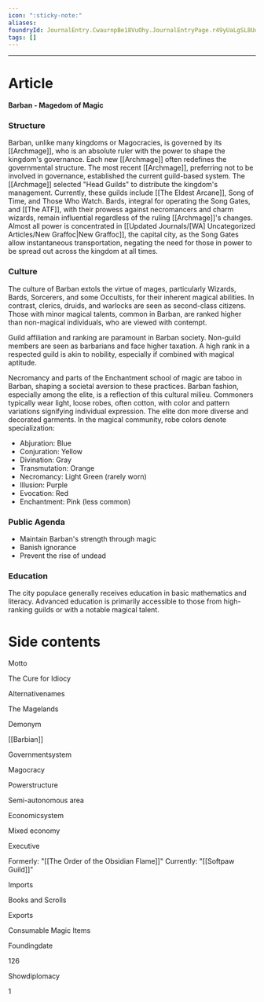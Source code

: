 ```yaml
---
icon: ":sticky-note:"
aliases: 
foundryId: JournalEntry.CwaurnpBe18VuOhy.JournalEntryPage.r49yUaLgSL8UoYFr
tags: []
---
```

---

# Article
**Barban - Magedom of Magic**

### Structure

Barban, unlike many kingdoms or Magocracies, is governed by its [[Archmage]], who is an absolute ruler with the power to shape the kingdom's governance. Each new [[Archmage]] often redefines the governmental structure. The most recent [[Archmage]], preferring not to be involved in governance, established the current guild-based system. The [[Archmage]] selected "Head Guilds" to distribute the kingdom's management. Currently, these guilds include [[The Eldest Arcane]], Song of Time, and Those Who Watch. Bards, integral for operating the Song Gates, and [[The ATF]], with their prowess against necromancers and charm wizards, remain influential regardless of the ruling [[Archmage]]'s changes. Almost all power is concentrated in [[Updated Journals/[WA] Uncategorized Articles/New Graffoc|New Graffoc]], the capital city, as the Song Gates allow instantaneous transportation, negating the need for those in power to be spread out across the kingdom at all times.

### Culture

The culture of Barban extols the virtue of mages, particularly Wizards, Bards, Sorcerers, and some Occultists, for their inherent magical abilities. In contrast, clerics, druids, and warlocks are seen as second-class citizens. Those with minor magical talents, common in Barban, are ranked higher than non-magical individuals, who are viewed with contempt.

Guild affiliation and ranking are paramount in Barban society. Non-guild members are seen as barbarians and face higher taxation. A high rank in a respected guild is akin to nobility, especially if combined with magical aptitude.

Necromancy and parts of the Enchantment school of magic are taboo in Barban, shaping a societal aversion to these practices. Barban fashion, especially among the elite, is a reflection of this cultural milieu. Commoners typically wear light, loose robes, often cotton, with color and pattern variations signifying individual expression. The elite don more diverse and decorated garments. In the magical community, robe colors denote specialization:

*   Abjuration: Blue
*   Conjuration: Yellow
*   Divination: Gray
*   Transmutation: Orange
*   Necromancy: Light Green (rarely worn)
*   Illusion: Purple
*   Evocation: Red
*   Enchantment: Pink (less common)

### Public Agenda

*   Maintain Barban's strength through magic
*   Banish ignorance
*   Prevent the rise of undead

### Education

The city populace generally receives education in basic mathematics and literacy. Advanced education is primarily accessible to those from high-ranking guilds or with a notable magical talent.


# Side contents
Motto

The Cure for Idiocy

Alternativenames

The Magelands

Demonym

[[Barbian]]

Governmentsystem

Magocracy

Powerstructure

Semi-autonomous area

Economicsystem

Mixed economy

Executive

Formerly: "[[The Order of the Obsidian Flame]]" Currently: "[[Softpaw Guild]]"

Imports

Books and Scrolls

Exports

Consumable Magic Items

Foundingdate

126

Showdiplomacy

1